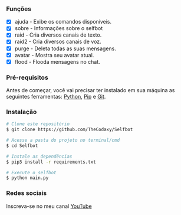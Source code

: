 ### Funções

- [x] ajuda - Exibe os comandos disponíveis.
- [x] sobre - Informações sobre o selfbot
- [x] raid - Cria diversos canais de texto.
- [x] raid2 - Cria diversos canais de voz.
- [x] purge - Deleta todas as suas mensagens.
- [x] avatar - Mostra seu avatar atual.
- [x] flood - Flooda mensagens no chat.

### Pré-requisitos

Antes de começar, você vai precisar ter instalado em sua máquina as seguintes ferramentas:
[Python](https://www.python.org/), [Pip](https://pypi.org/project/pip/) e [Git](https://git-scm.com/). 

### Instalação

```bash
# Clone este repositório
$ git clone https://github.com/TheCodaxy/Selfbot

# Acesse a pasta do projeto no terminal/cmd
$ cd Selfbot

# Instale as dependências
$ pip3 install -r requirements.txt

# Execute o selfbot
$ python main.py
```

### Redes sociais

Inscreva-se no meu canal [YouTube](https://www.youtube.com/channel/UCgc5IlYHfFIv2QNN8BSdxDQ)
